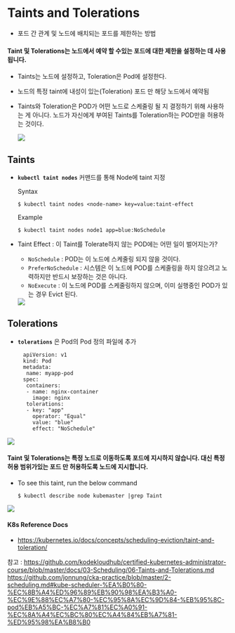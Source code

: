 # Taints and Tolerations
- 포드 간 관계 및 노드에 배치되는 포드를 제한하는 방법

#### Taint 및 Tolerations는 노드에서 예약 할 수있는 포드에 대한 제한을 설정하는 데 사용됩니다. 
- Taints는 노드에 설정하고, Toleration은 Pod에 설정한다.
- 노드의 특정 taint에 내성이 있는(Toleration) 포드 만 해당 노드에서 예약됨
- Taints와 Toleration은 POD가 어떤 노드로 스케줄링 될 지 결정하기 위해 사용하는 게 아니다.
   노드가 자신에게 부여된 Taints를 Toleration하는 POD만을 허용하는 것이다.

  <img src = https://github.com/kodekloudhub/certified-kubernetes-administrator-course/blob/master/images/tandt.PNG>
  
## Taints
- **`kubectl taint nodes`** 커맨드를 통해 Node에 taint 지정

  Syntax
  
  ```
  $ kubectl taint nodes <node-name> key=value:taint-effect
  ```
 
  Example
  ```
  $ kubectl taint nodes node1 app=blue:NoSchedule
  ```
  
- Taint Effect : 이 Taint를 Tolerate하지 않는 POD에는 어떤 일이 벌어지는가?
	- `NoSchedule` : POD는 이 노드에 스케줄링 되지 않을 것이다. 
	- `PreferNoSchedule` :  시스템은 이 노드에 POD를 스케줄링을 하지 않으려고 노력하지만 반드시 보장하는 것은 아니다. 
	- `NoExecute` : 이 노드에 POD를 스케줄링하지 않으며, 이미 실행중인 POD가 있는 경우 Evict 된다. 

  
  <img src = https://github.com/kodekloudhub/certified-kubernetes-administrator-course/blob/master/images/tn.PNG>
  
## Tolerations
   -  **`tolerations`** 은 Pod의 Pod 정의 파일에 추가
```
     apiVersion: v1
     kind: Pod
     metadata:
      name: myapp-pod
     spec:
      containers:
      - name: nginx-container
        image: nginx
      tolerations:
      - key: "app"
        operator: "Equal"
        value: "blue"
        effect: "NoSchedule"
```
    
  <img src = https://github.com/kodekloudhub/certified-kubernetes-administrator-course/blob/master/images/tp.PNG>
    

#### Taint 및 Tolerations는 특정 노드로 이동하도록 포드에 지시하지 않습니다. 대신 특정 허용 범위가있는 포드 만 허용하도록 노드에 지시합니다.
- To see this taint, run the below command
  ```
  $ kubectl describe node kubemaster |grep Taint
  ```
 
 <img src = https://github.com/kodekloudhub/certified-kubernetes-administrator-course/blob/master/images/tntm.PNG>
  
     
#### K8s Reference Docs
- https://kubernetes.io/docs/concepts/scheduling-eviction/taint-and-toleration/

참고 : https://github.com/kodekloudhub/certified-kubernetes-administrator-course/blob/master/docs/03-Scheduling/06-Taints-and-Tolerations.md
https://github.com/jonnung/cka-practice/blob/master/2-scheduling.md#kube-scheduler-%EA%B0%80-%EC%8B%A4%ED%96%89%EB%90%98%EA%B3%A0-%EC%9E%88%EC%A7%80-%EC%95%8A%EC%9D%84-%EB%95%8C-pod%EB%A5%BC-%EC%A7%81%EC%A0%91-%EC%8A%A4%EC%BC%80%EC%A4%84%EB%A7%81-%ED%95%98%EA%B8%B0
